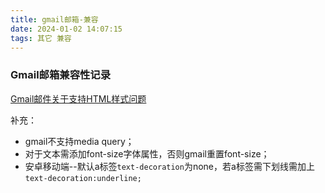 ```yaml
---
title: gmail邮箱-兼容
date: 2024-01-02 14:07:15
tags: 其它 兼容
---
```

### Gmail邮箱兼容性记录

[Gmail邮件关于支持HTML样式问题](https://www.jianshu.com/p/9daa461fe782)

<!-- more -->
补充：
* gmail不支持media query；
* 对于文本需添加font-size字体属性，否则gmail重置font-size；
* 安卓移动端--默认a标签`text-decoration`为none，若a标签需下划线需加上`text-decoration:underline;`